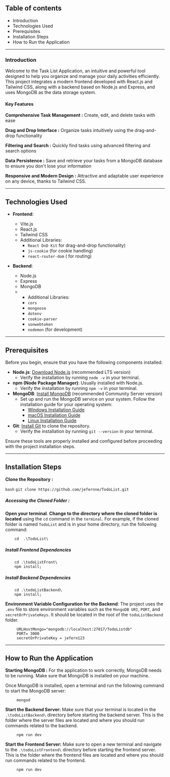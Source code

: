 ## Table of contents

- Introduction
- Technologies Used
- Prerequisites
- Installation Steps
- How to Run the Application

<hr>
<h3>Introduction</h3>
Welcome to the Task List Application, an intuitive and powerful tool designed to help you organize and manage your daily activities efficiently. This project integrates a modern frontend developed with React.js and Tailwind CSS, along with a backend based on Node.js and Express, and uses MongoDB as the data storage system.

#### Key Features
**Comprehensive Task Management :** Create, edit, and delete tasks with ease

**Drag and Drop Interface :** Organize tasks intuitively using the drag-and-drop functionality

**Filtering and Search :** Quickly find tasks using advanced filtering and search options

**Data Persistence :** Save and retrieve your tasks from a MongoDB database to ensure you don't lose your information

**Responsive and Modern Design :** Attractive and adaptable user experience on any device, thanks to Tailwind CSS.
<hr>
<h2>Technologies Used</h2>

- **Frontend**:
  - Vite.js
  - React.js
  - Tailwind CSS
   - Additional Libraries:
	  - `React DnD Kit`  for drag-and-drop functionality)
	  - `js-cookie` (for cookie handling)
	  - `react-router-dom` ( for routing) 


- **Backend**:
  - Node.js
  - Express
  - MongoDB
  -  - Additional Libraries:
     -  `cors`
     -   `mongoose`
     -    `dotenv`
     -  `cookie-parser`
     -  `sonwebtoken`
     -  `nodemon` (for development)


<hr>
<h2> Prerequisites </h2>

Before you begin, ensure that you have the following components installed:

- **Node.js**: [Download Node.js](https://nodejs.org/) (recommended LTS version)
  - Verify the installation by running `node -v` in your terminal.
- **npm (Node Package Manager)**: Usually installed with Node.js.
  - Verify the installation by running `npm -v` in your terminal.
- **MongoDB**: [Install MongoDB](https://www.mongodb.com/try/download/community) (recommended Community Server version)
  - Set up and run the MongoDB service on your system. Follow the installation guide for your operating system:
    - [Windows Installation Guide](https://docs.mongodb.com/manual/tutorial/install-mongodb-on-windows/)
    - [macOS Installation Guide](https://docs.mongodb.com/manual/tutorial/install-mongodb-on-os-x/)
    - [Linux Installation Guide](https://docs.mongodb.com/manual/administration/install-on-linux/)
- **Git**: [Install Git](https://git-scm.com/downloads) to clone the repository.
  - Verify the installation by running `git --version` in your terminal.

Ensure these tools are properly installed and configured before proceeding with the project installation steps.

<hr>
<h2>Installation Steps</h2>

**Clone the Repository :**

 `bash`
 `git clone https://github.com/jefernne/TodoList.git`


##### Accessing the Cloned Folder :
**Open your terminal**.
**Change to the directory where the cloned folder is located** using the `cd` command in the `terminal`. For example, if the cloned folder is named `TodoList` and is in your home directory, run the following command:

		cd  .\TodoList\ 

##### Install Frontend Dependencies 
		cd .\todoListFront\
		npm install;

##### Install Backend Dependencies 
		cd .\todoListBackend\ 
		npm install;


**Environment Variable Configuration for the Backend**:
The project uses the `.env`	 file to store environment variables such as the `MongoDB URI`, `PORT`, and `secretOrPrivateKeys`. It should be located in the root of the `todoListBackend` folder.

		 URLHostMongo="mongodb://localhost:27017/TodoListdb"
		 PORT= 3000
		 secretOrPrivateKey = jefern123

<hr>

<h2>How to Run the Application</h2>

**Starting MongoDB :**
For the application to work correctly, MongoDB needs to be running. Make sure that MongoDB is installed on your machine.

Once MongoDB is installed, open a terminal and run the following command to start the MongoDB server:

		 mongod 

**Start the Backend Server:**
Make sure that your terminal is located in the `.\todoListBackend\` directory before starting the backend server. This is the folder where the server files are located and where you should run commands related to the backend.

		 npm run dev
**Start the Frontend Server:**
Make sure to open a new terminal and navigate to the `.\todoListFrontend\` directory before starting the frontend server. This is the folder where the frontend files are located and where you should run commands related to the frontend.

		 npm run dev















